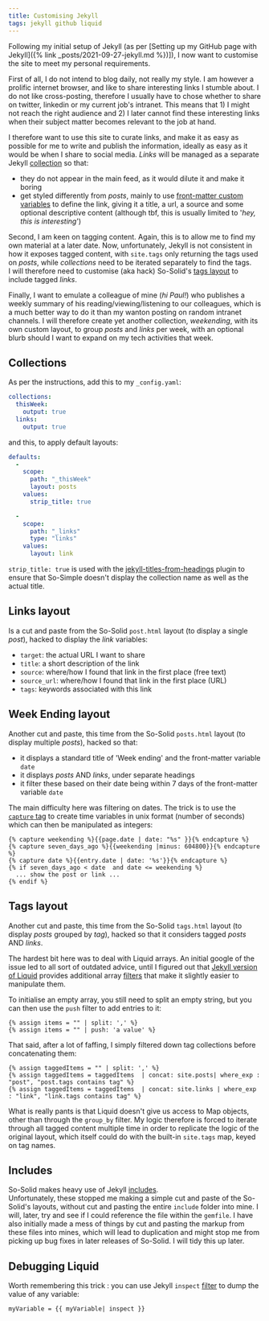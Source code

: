 ```yaml
---
title: Customising Jekyll
tags: jekyll github liquid
---
```


Following my initial setup of Jekyll (as per [Setting up my GitHub page with Jekyll]({% link _posts/2021-09-27-jekyll.md %})]), I now want to customise the site to meet my personal requirements.

First of all, I do not intend to blog daily, not really my style. I am however a prolific internet browser, and like to share interesting links I stumble about. 
I do not like cross-posting, therefore I usually have to chose whether to share on twitter, linkedin or my current job's intranet. 
This means that 1) I might not reach the right audience and 2) I later cannot find these interesting links when their subject matter becomes relevant to the job at hand.

I therefore want to use this site to curate links, and make it as easy as possible for me to write and publish the information, ideally as easy as it would be when I share to social media. 
*Links* will be managed as a separate Jekyll [collection](https://jekyllrb.com/docs/collections/) so that:
- they do not appear in the main feed, as it would dilute it and make it boring
- get styled differently from *posts*, mainly to use [front-matter custom variables](https://jekyllrb.com/docs/front-matter/#custom-variables) to define the link, giving it a title, a url, a source and some optional descriptive content (although tbf, this is usually limited to '*hey, this is interesting*')

Second, I am keen on tagging content. Again, this is to allow me to find my own material at a later date. 
Now, unfortunately, Jekyll is not consistent in how it exposes tagged content, with `site.tags` only returning the tags used on *posts*, while *collections* need to be iterated separately to find the tags.  
I will therefore need to customise (aka hack) So-Solid's [tags layout](https://github.com/mmistakes/so-simple-theme#layout-tags) to include tagged *links*.

Finally, I want to emulate a colleague of mine (*hi Paul!*) who publishes a weekly summary of his reading/viewing/listening to our colleagues, which is a much better way to do it than my wanton posting on random intranet channels.
I will therefore create yet another collection, *weekending*, with its own custom layout, to group *posts* and *links* per week, with an optional blurb should I want to expand on my tech activities that week.

## Collections

As per the instructions, add this to my `_config.yaml`:

``` yaml
collections:
  thisWeek:
    output: true
  links:
    output: true
```

and this, to apply default layouts:

``` yaml
defaults:
  - 
    scope:
      path: "_thisWeek"
      layout: posts
    values:
      strip_title: true

  -
    scope:
      path: "_links" 
      type: "links" 
    values:
      layout: link
```

`strip_title: true` is used with the [jekyll-titles-from-headings](https://www.rubydoc.info/gems/jekyll-titles-from-headings/0.5.3) plugin to ensure that So-Simple doesn't display the collection name as well as the actual title.

## Links layout

Is a cut and paste from the So-Solid `post.html` layout (to display a single *post*), hacked to display the *link* variables:
- `target`: the actual URL I want to share
- `title`: a short description of the link
- `source`: where/how I found that link in the first place (free text)
- `source_url`: where/how I found that link in the first place (URL)
- `tags`: keywords associated with this link

## Week Ending layout

Another cut and paste, this time from the So-Solid  `posts.html` layout (to display multiple *posts*), hacked so that:
- it displays a standard title of 'Week ending' and the front-matter variable `date`
- it displays *posts* AND *links*, under separate headings
- it filter these based on their date being within 7 days of the front-matter variable `date`

The main difficulty here was filtering on dates. The trick is to use the [`capture` tag](https://shopify.github.io/liquid/tags/variable/) to create time variables in unix format (number of seconds) which can then be manipulated as integers:

``` Liquid
{% capture weekending %}{{page.date | date: "%s" }}{% endcapture %}
{% capture seven_days_ago %}{{weekending |minus: 604800}}{% endcapture %}
{% capture date %}{{entry.date | date: '%s'}}{% endcapture %}
{% if seven_days_ago < date  and date <= weekending %}
  ... show the post or link ...
{% endif %}
```

## Tags layout

Another cut and paste, this time from the So-Solid `tags.html` layout (to display *posts* grouped by *tag*), hacked so that it considers tagged *posts* AND *links*.

The hardest bit here was to deal with Liquid arrays. An initial google of the issue led to all sort of outdated advice, until I figured out that [Jekyll version of Liquid](https://jekyllrb.com/docs/liquid/) provides additional array [filters](https://jekyllrb.com/docs/liquid/filters/) that make it slightly easier to manipulate them.

To initialise an empty array, you still need to split an empty string, but you can then use the `push` filter to add entries to it:

```liquid
{% assign items = "" | split: ',' %}
{% assign items = "" | push: 'a value' %}
```

That said, after a lot of faffing, I simply filtered down tag collections before concatenating them:
``` liquid
{% assign taggedItems = "" | split: ',' %}
{% assign taggedItems = taggedItems  | concat: site.posts| where_exp : "post", "post.tags contains tag" %}
{% assign taggedItems = taggedItems  | concat: site.links | where_exp : "link", "link.tags contains tag" %}
```

What is really pants is that Liquid doesn't give us access to Map objects, other than through the `group_by` filter.
My logic therefore is forced to iterate through all tagged content multiple time in order to replicate the logic of the original layout, which itself could do with the built-in `site.tags` map, keyed on tag names.

## Includes

So-Solid makes heavy use of Jekyll [includes](https://jekyllrb.com/docs/includes/).  
Unfortunately, these stopped me making a simple cut and paste of the So-Solid's layouts, without cut and pasting the entire `include` folder into mine.
I will, later, try and see if I could reference the file within the `gemfile`.
I have also initially made a mess of things by cut and pasting the markup from these files into mines, which will lead to duplication and might stop me from picking up bug fixes in later releases of So-Solid. I will tidy this up later.

## Debugging Liquid

Worth remembering this trick : you can use Jekyll `inspect` [filter](https://jekyllrb.com/docs/liquid/filters/) to dump the value of any variable:

``` liquid
myVariable = {{ myVariable| inspect }} 
```

